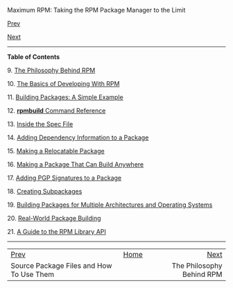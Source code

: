 <div class="NAVHEADER">

Maximum RPM: Taking the RPM Package Manager to the Limit

</div>

[Prev](s1-rpm-miscellania-srpms.md)

[Next](ch-rpm-philosophy.md)

-----

<div class="PART">

<span id="AEN5206"></span>

<div class="TITLEPAGE">

<div class="TOC">

**Table of Contents**

9\. [The Philosophy Behind RPM](ch-rpm-philosophy.md)

10\. [The Basics of Developing With RPM](ch-rpm-basics.md)

11\. [Building Packages: A Simple Example](ch-rpm-build.md)

12\. [**rpmbuild** Command Reference](ch-rpm-b-command.md)

13\. [Inside the Spec File](ch-rpm-inside.md)

14\. [Adding Dependency Information to a Package](ch-rpm-depend.md)

15\. [Making a Relocatable Package](ch-rpm-reloc.md)

16\. [Making a Package That Can Build Anywhere](ch-rpm-anywhere.md)

17\. [Adding PGP Signatures to a Package](ch-rpm-pgp.md)

18\. [Creating Subpackages](ch-rpm-subpack.md)

19\. [Building Packages for Multiple Architectures and Operating
Systems](ch-rpm-multi.md)

20\. [Real-World Package Building](ch-rpm-rw-build.md)

21\. [A Guide to the RPM Library API](ch-rpm-rpmlib.md)

</div>

</div>

</div>

<div class="NAVFOOTER">

-----

|                                          |                    |                                |
| :--------------------------------------- | :----------------: | -----------------------------: |
| [Prev](s1-rpm-miscellania-srpms.md)    | [Home](index.md) | [Next](ch-rpm-philosophy.md) |
| Source Package Files and How To Use Them |                    |      The Philosophy Behind RPM |

</div>
